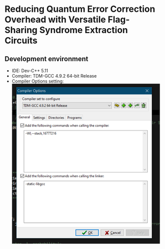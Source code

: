 # Reducing Quantum Error Correction Overhead with Versatile Flag-Sharing Syndrome Extraction Circuits

## Development environment
 - IDE: Dev-C++ 5.11
 - Compiler: TDM-GCC 4.9.2 64-bit Release 
  - Compiler Options setting:
    ![Compiler Options setting](Dev-C設定stack大小.png)
